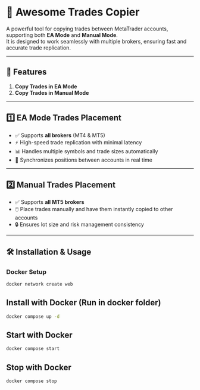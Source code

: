 # 📌 Awesome Trades Copier

A powerful tool for copying trades between MetaTrader accounts, supporting both **EA Mode** and **Manual Mode**.  
It is designed to work seamlessly with multiple brokers, ensuring fast and accurate trade replication.

---

## 🚀 Features

1. **Copy Trades in EA Mode**  
2. **Copy Trades in Manual Mode**

---

## 1️⃣ EA Mode Trades Placement

- ✅ Supports **all brokers** (MT4 & MT5)
- ⚡ High-speed trade replication with minimal latency
- 📊 Handles multiple symbols and trade sizes automatically
- 🔄 Synchronizes positions between accounts in real time

---

## 2️⃣ Manual Trades Placement

- ✅ Supports **all MT5 brokers**
- 🖱️ Place trades manually and have them instantly copied to other accounts
- 🔒 Ensures lot size and risk management consistency

---

## 🛠️ Installation & Usage

### **Docker Setup**
```bash
docker network create web
```

## Install with Docker (Run in docker folder)
```bash
docker compose up -d
```

## Start with Docker

```bash
docker compose start
```

## Stop with Docker

```bash
docker compose stop
```